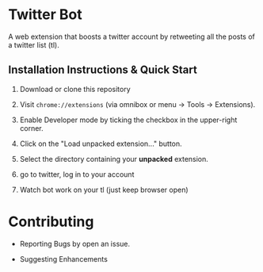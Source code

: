 # Twitter Bot



A web extension that boosts a twitter account by retweeting all the posts of a twitter list (tl).



## Installation Instructions & Quick Start

1. Download or clone this repository

2. Visit `chrome://extensions` (via omnibox or menu -> Tools -> Extensions).

3. Enable Developer mode by ticking the checkbox in the upper-right corner.

4. Click on the "Load unpacked extension..." button.

5. Select the directory containing your **unpacked** extension.

6. go to twitter, log in to your account

7. Watch bot work on your tl (just keep browser open)

# Contributing

- Reporting Bugs by open an issue.

- Suggesting Enhancements

  
